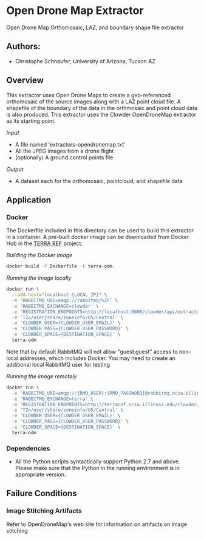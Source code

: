# Open Drone Map Extractor

Open Drone Map Orthomosaic, LAZ, and boundary shape file extractor

## Authors:

* Christophe Schnaufer, University of Arizona, Tucson AZ

## Overview

This extractor uses Open Drone Maps to create a geo-referenced orthomosaic of the source images along with a LAZ point cloud file. 
A shapefile of the boundary of the data in the orthmosaic and point cloud data is also produced.
This extractor uses the Clowder OpenDroneMap extractor as its starting point.

_Input_

  - A file named 'extractors-opendronemap.txt'
  - All the JPEG images from a drone flight 
  - (optionally) A ground control points file

_Output_

  - A dataset each for the orthomosaic, pointcloud, and shapefile data

## Application

### Docker

The Dockerfile included in this directory can be used to build this extractor in a container.
A pre-built docker image can be downloaded from Docker Hub in the [TERRA REF](https://hub.docker.com/search?q=TERRAREF&type=image) project.

_Building the Docker image_

```sh
docker build -f Dockerfile -t terra-odm.
```

_Running the image locally_
```sh
docker run \
  --add-host="localhost:{LOCAL_IP}" \
  -e 'RABBITMQ_URI=amqp://rabbitmq/%2F' \
  -e 'RABBITMQ_EXCHANGE=clowder' \
  -e 'REGISTRATION_ENDPOINTS=http://localhost:9000/clowder/api/extractors?key={SECRET_KEY}' \
  -e 'TZ=/user/share/zoneinfo/US/Central' \
  -e 'CLOWDER_USER={CLOWDER_USER_EMAIL}' \
  -e 'CLOWDER_PASS={CLOWDER_USER_PASSWORD}' \
  -e 'CLOWDER_SPACE={DESTINATION_SPACE}' \
  terra-odm
```
Note that by default RabbitMQ will not allow "guest:guest" access to non-local addresses, which includes Docker. You may need to create an additional local RabbitMQ user for testing.

_Running the image remotely_
```sh
docker run \
  -e 'RABBITMQ_URI=amqp://{RMQ_USER}:{RMQ_PASSWORD}@rabbitmq.ncsa.illinois.edu/clowder' \
  -e 'RABBITMQ_EXCHANGE=terra' \
  -e 'REGISTRATION_ENDPOINTS=http://terraref.ncsa.illinosi.edu/clowder//api/extractors?key={SECRET_KEY}' \
  -e 'TZ=/user/share/zoneinfo/US/Central' \
  -e 'CLOWDER_USER={CLOWDER_USER_EMAIL}' \
  -e 'CLOWDER_PASS={CLOWDER_USER_PASSWORD}' \
  -e 'CLOWDER_SPACE={DESTINATION_SPACE}' \
  terra-odm
```

### Dependencies

* All the Python scripts syntactically support Python 2.7 and above. Please make sure that the Python in the running environment is in appropriate version.

## Failure Conditions

### Image Stitching Artifacts

Refer to OpenDroneMap's web site for information on artifacts on image stitching 
